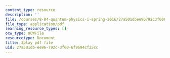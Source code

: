 ```yaml
---
content_type: resource
description: ''
file: /courses/8-04-quantum-physics-i-spring-2016/27a501dbee96792c3f606f9694cf25cc_e0C1Bkcjrdc.pdf
file_type: application/pdf
learning_resource_types: []
ocw_type: OCWFile
resourcetype: Document
title: 3play pdf file
uid: 27a501db-ee96-792c-3f60-6f9694cf25cc
---
```

